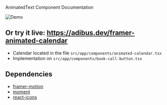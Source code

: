 AnimatedText Component Documentation

![Demo](https://i.ibb.co/q5gQ6tH/framer-animated-calendar.gif)

## Or try it live: https://adibus.dev/framer-animated-calendar

- Calendar located in the file `src/app/components/animated-calendar.tsx`
- Implementation on `src/app/components/book-call-button.tsx`

## Dependencies

* [framer-motion](https://www.npmjs.com/package/framer-motion)
* [moment](https://www.npmjs.com/package/moment)
* [react-icons](https://www.npmjs.com/package/react-icons)